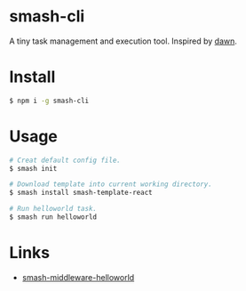 # smash-cli

A tiny task management and execution tool. Inspired by [dawn](https://github.com/alibaba/dawn).

# Install

```bash
$ npm i -g smash-cli
```

# Usage
```bash
# Creat default config file.
$ smash init

# Download template into current working directory.
$ smash install smash-template-react

# Run helloworld task.
$ smash run helloworld
```

# Links

- [smash-middleware-helloworld](https://github.com/chenhaihong/smash-middleware-helloworld)